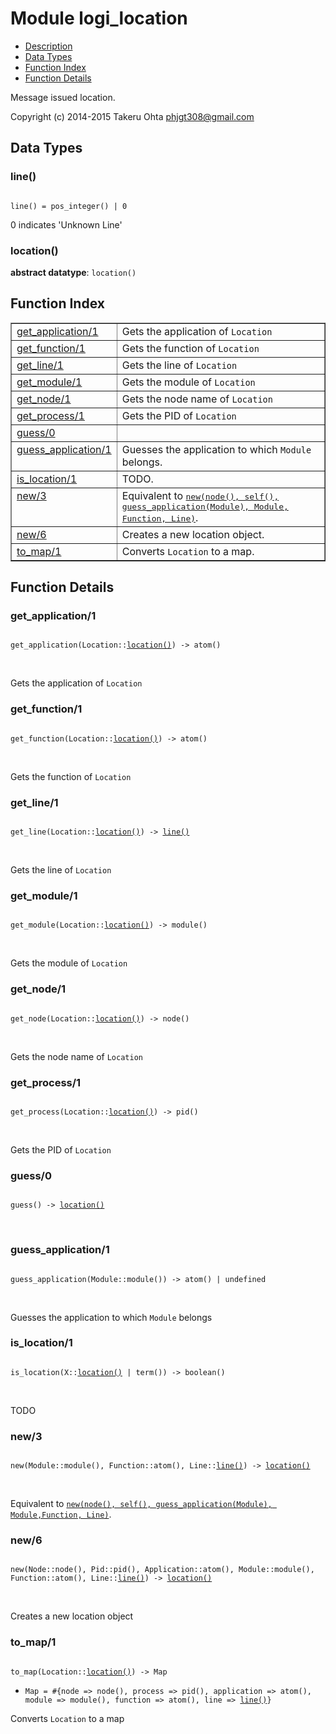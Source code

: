

# Module logi_location #
* [Description](#description)
* [Data Types](#types)
* [Function Index](#index)
* [Function Details](#functions)

Message issued location.

Copyright (c) 2014-2015 Takeru Ohta <phjgt308@gmail.com>

<a name="types"></a>

## Data Types ##




### <a name="type-line">line()</a> ###


<pre><code>
line() = pos_integer() | 0
</code></pre>

0 indicates 'Unknown Line'



### <a name="type-location">location()</a> ###


__abstract datatype__: `location()`

<a name="index"></a>

## Function Index ##


<table width="100%" border="1" cellspacing="0" cellpadding="2" summary="function index"><tr><td valign="top"><a href="#get_application-1">get_application/1</a></td><td>Gets the application of <code>Location</code></td></tr><tr><td valign="top"><a href="#get_function-1">get_function/1</a></td><td>Gets the function of <code>Location</code></td></tr><tr><td valign="top"><a href="#get_line-1">get_line/1</a></td><td>Gets the line of <code>Location</code></td></tr><tr><td valign="top"><a href="#get_module-1">get_module/1</a></td><td>Gets the module of <code>Location</code></td></tr><tr><td valign="top"><a href="#get_node-1">get_node/1</a></td><td>Gets the node name of <code>Location</code></td></tr><tr><td valign="top"><a href="#get_process-1">get_process/1</a></td><td>Gets the PID of <code>Location</code></td></tr><tr><td valign="top"><a href="#guess-0">guess/0</a></td><td></td></tr><tr><td valign="top"><a href="#guess_application-1">guess_application/1</a></td><td>Guesses the application to which <code>Module</code> belongs.</td></tr><tr><td valign="top"><a href="#is_location-1">is_location/1</a></td><td>TODO.</td></tr><tr><td valign="top"><a href="#new-3">new/3</a></td><td>Equivalent to <a href="#new-6"><tt>new(node(), self(), guess_application(Module), Module,
Function, Line)</tt></a>.</td></tr><tr><td valign="top"><a href="#new-6">new/6</a></td><td>Creates a new location object.</td></tr><tr><td valign="top"><a href="#to_map-1">to_map/1</a></td><td>Converts <code>Location</code> to a map.</td></tr></table>


<a name="functions"></a>

## Function Details ##

<a name="get_application-1"></a>

### get_application/1 ###

<pre><code>
get_application(Location::<a href="#type-location">location()</a>) -&gt; atom()
</code></pre>
<br />

Gets the application of `Location`

<a name="get_function-1"></a>

### get_function/1 ###

<pre><code>
get_function(Location::<a href="#type-location">location()</a>) -&gt; atom()
</code></pre>
<br />

Gets the function of `Location`

<a name="get_line-1"></a>

### get_line/1 ###

<pre><code>
get_line(Location::<a href="#type-location">location()</a>) -&gt; <a href="#type-line">line()</a>
</code></pre>
<br />

Gets the line of `Location`

<a name="get_module-1"></a>

### get_module/1 ###

<pre><code>
get_module(Location::<a href="#type-location">location()</a>) -&gt; module()
</code></pre>
<br />

Gets the module of `Location`

<a name="get_node-1"></a>

### get_node/1 ###

<pre><code>
get_node(Location::<a href="#type-location">location()</a>) -&gt; node()
</code></pre>
<br />

Gets the node name of `Location`

<a name="get_process-1"></a>

### get_process/1 ###

<pre><code>
get_process(Location::<a href="#type-location">location()</a>) -&gt; pid()
</code></pre>
<br />

Gets the PID of `Location`

<a name="guess-0"></a>

### guess/0 ###

<pre><code>
guess() -&gt; <a href="#type-location">location()</a>
</code></pre>
<br />

<a name="guess_application-1"></a>

### guess_application/1 ###

<pre><code>
guess_application(Module::module()) -&gt; atom() | undefined
</code></pre>
<br />

Guesses the application to which `Module` belongs

<a name="is_location-1"></a>

### is_location/1 ###

<pre><code>
is_location(X::<a href="#type-location">location()</a> | term()) -&gt; boolean()
</code></pre>
<br />

TODO

<a name="new-3"></a>

### new/3 ###

<pre><code>
new(Module::module(), Function::atom(), Line::<a href="#type-line">line()</a>) -&gt; <a href="#type-location">location()</a>
</code></pre>
<br />

Equivalent to [`new(node(), self(), guess_application(Module), Module,Function, Line)`](#new-6).

<a name="new-6"></a>

### new/6 ###

<pre><code>
new(Node::node(), Pid::pid(), Application::atom(), Module::module(), Function::atom(), Line::<a href="#type-line">line()</a>) -&gt; <a href="#type-location">location()</a>
</code></pre>
<br />

Creates a new location object

<a name="to_map-1"></a>

### to_map/1 ###

<pre><code>
to_map(Location::<a href="#type-location">location()</a>) -&gt; Map
</code></pre>

<ul class="definitions"><li><code>Map = #{node =&gt; node(), process =&gt; pid(), application =&gt; atom(), module =&gt; module(), function =&gt; atom(), line =&gt; <a href="#type-line">line()</a>}</code></li></ul>

Converts `Location` to a map

